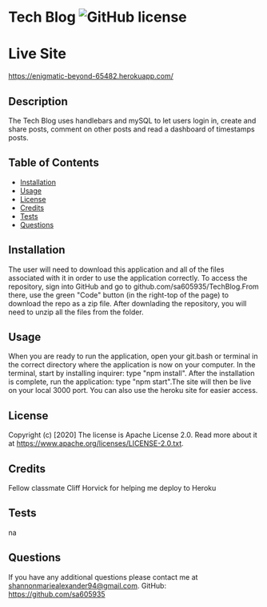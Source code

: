 # Tech Blog ![GitHub license](https://img.shields.io/badge/license-Apache%20License%202.0-blue.svg)
  
  
  # Live Site
  https://enigmatic-beyond-65482.herokuapp.com/
  
  
  ## Description 
  The Tech Blog uses handlebars and mySQL to let users login in, create and share posts, comment on other posts and read a dashboard of timestamps posts.
  
  
  ## Table of Contents
  
  * [Installation](#installation)
  * [Usage](#usage)
  * [License](#license)
  * [Credits](#credits)
  * [Tests](#tests)
  * [Questions](#questions)
  
  
  ## Installation
  The user will need to download this application and all of the files associated with it in order to use the application correctly. To access the repository, sign into GitHub and go to github.com/sa605935/TechBlog.From there, use the green "Code" button (in the right-top of the page) to download the repo as a zip file. After downlading the repository, you will need to unzip all the files from the folder.
  
  
  ## Usage 
   When you are ready to run the application, open your git.bash or terminal in the correct directory where the application is now on your computer. In the terminal, start by installing inquirer: type "npm install". After the installation is complete, run the application: type "npm start".The site will then be live on your local 3000 port. You can also use the heroku site for easier access.
  
  
  ## License
  Copyright (c) [2020]
  The license is Apache License 2.0. 
  Read more about it at https://www.apache.org/licenses/LICENSE-2.0.txt.
  
  
  
  ## Credits
  Fellow classmate Cliff Horvick for helping me deploy to Heroku
  
  
  ## Tests
  na
  
  
  ## Questions
  If you have any additional questions please contact me at shannonmariealexander94@gmail.com.
  GitHub: https://github.com/sa605935
  